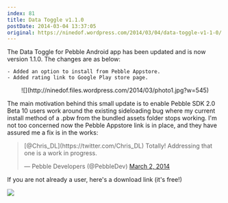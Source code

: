 ```yaml
---
index: 81
title: Data Toggle v1.1.0
postDate: 2014-03-04 13:37:05
original: https://ninedof.wordpress.com/2014/03/04/data-toggle-v1-1-0/
---
```


The Data Toggle for Pebble Android app has been updated and is now version 1.1.0. The changes are as below:


	- Added an option to install from Pebble Appstore.
	- Added rating link to Google Play store page.


<p style="text-align:center;">![](http://ninedof.files.wordpress.com/2014/03/photo1.jpg?w=545)</p>
The main motivation behind this small update is to enable Pebble SDK 2.0 Beta 10 users work around the existing sideloading bug where my current install method of a .pbw from the bundled assets folder stops working. I'm not too concerned now the Pebble Appstore link is in place, and they have assured me a fix is in the works:
<blockquote class="twitter-tweet" lang="en"> [@Chris_DL](https://twitter.com/Chris_DL) Totally! Addressing that one is a work in progress.

— Pebble Developers (@PebbleDev) [March 2, 2014](https://twitter.com/PebbleDev/statuses/440136075370303488)</blockquote>
If you are not already a user, here's a download link (it's free!)

![](https://developer.android.com/images/brand/en_generic_rgb_wo_60.png)
